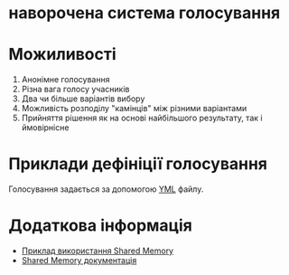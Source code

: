 # наворочена система голосування

# Можиливості #
  1. Анонімне голосування
  1. Різна вага голосу учасників
  1. Два чи більше варіантів вибору
  1. Можливість розподілу "камінців" між різними варіантами
  1. Прийняття рішення як на основі найбільшого результату, так і ймовірнісне

# Приклади дефініції голосування #
Голосування задається за допомогою [YML](http://www.yaml.org/) файлу.

# Додаткова інформація #

  * [Приклад використання Shared Memory](http://blog.taragana.com/index.php/archive/how-to-use-shared-memory-in-php/)
  * [Shared Memory документація](http://www.php.net/manual/en/book.shmop.php)